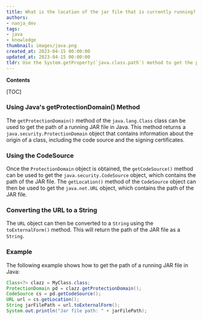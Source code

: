 ```yaml
---
title: What is the location of the jar file that is currently running?
authors:
- nanja_dev
tags:
- java
- knowledge
thumbnail: images/java.png
created_at: 2023-04-15 00:00:00
updated_at: 2023-04-15 00:00:00
tldr: Use the System.getProperty(`java.class.path`) method to get the path of a running JAR file in Java.
---
```


**Contents**

[TOC]

### Using Java's getProtectionDomain() Method

The `getProtectionDomain()` method of the `java.lang.Class` class can be used to get the path of a running JAR file in Java. This method returns a `java.security.ProtectionDomain` object that contains information about the origin of a class, including the code source and the signing certificates.

### Using the CodeSource

Once the `ProtectionDomain` object is obtained, the `getCodeSource()` method can be used to get the `java.security.CodeSource` object, which contains the path of the JAR file. The `getLocation()` method of the `CodeSource` object can then be used to get the `java.net.URL` object, which contains the path of the JAR file.

### Converting the URL to a String

The `URL` object can then be converted to a `String` using the `toExternalForm()` method. This will return the path of the JAR file as a `String`.

### Example

The following example shows how to get the path of a running JAR file in Java:

```java
Class<?> clazz = MyClass.class;
ProtectionDomain pd = clazz.getProtectionDomain();
CodeSource cs = pd.getCodeSource();
URL url = cs.getLocation();
String jarFilePath = url.toExternalForm();
System.out.println("Jar file path: " + jarFilePath);
```

